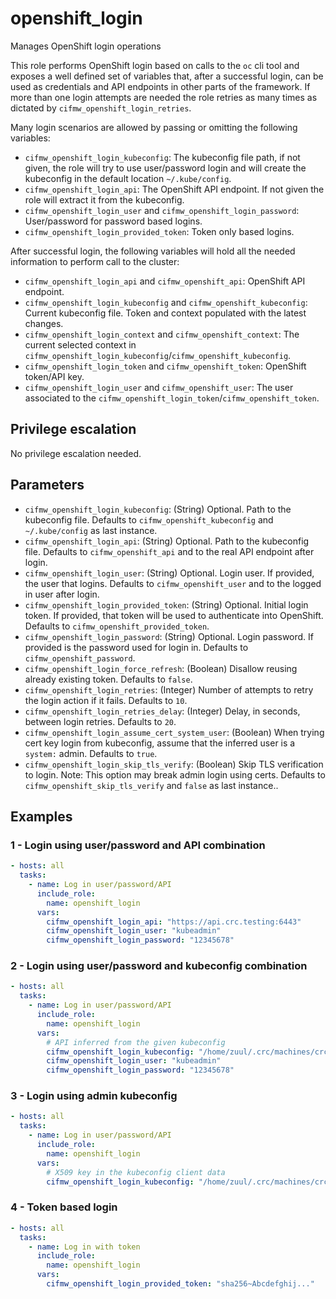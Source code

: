 # openshift_login
Manages OpenShift login operations

This role performs OpenShift login based on calls to the `oc` cli tool and exposes a well defined set of
variables that, after a successful login, can be used as credentials and API endpoints in other parts of
the framework. If more than one login attempts are needed the role retries as many times as dictated by
`cifmw_openshift_login_retries`.

Many login scenarios are allowed by passing or omitting the following variables:
- `cifmw_openshift_login_kubeconfig`: The kubeconfig file path, if not given, the role will try to use user/password login
    and will create the kubeconfig in the default location `~/.kube/config`.
- `cifmw_openshift_login_api`: The OpenShift API endpoint. If not given the role will extract it from the kubeconfig.
- `cifmw_openshift_login_user` and `cifmw_openshift_login_password`: User/password for password based logins.
- `cifmw_openshift_login_provided_token`: Token only based logins.

After successful login, the following variables will hold all the needed information to perform call to the cluster:
* `cifmw_openshift_login_api` and `cifmw_openshift_api`: OpenShift API endpoint.
* `cifmw_openshift_login_kubeconfig` and `cifmw_openshift_kubeconfig`: Current kubeconfig file. Token and context populated with the latest changes.
* `cifmw_openshift_login_context` and `cifmw_openshift_context`: The current selected context in `cifmw_openshift_login_kubeconfig`/`cifmw_openshift_kubeconfig`.
* `cifmw_openshift_login_token` and `cifmw_openshift_token`: OpenShift token/API key.
* `cifmw_openshift_login_user` and `cifmw_openshift_user`: The user associated to the `cifmw_openshift_login_token`/`cifmw_openshift_token`.

## Privilege escalation
No privilege escalation needed.

## Parameters
* `cifmw_openshift_login_kubeconfig`: (String) Optional. Path to the kubeconfig file. Defaults to `cifmw_openshift_kubeconfig` and `~/.kube/config` as last instance.
* `cifmw_openshift_login_api`: (String) Optional. Path to the kubeconfig file. Defaults to `cifmw_openshift_api` and to the real API endpoint after login.
* `cifmw_openshift_login_user`: (String) Optional. Login user. If provided, the user that logins. Defaults to `cifmw_openshift_user` and to the logged in user after login.
* `cifmw_openshift_login_provided_token`: (String) Optional. Initial login token. If provided, that token will be used to authenticate into OpenShift. Defaults to `cifmw_openshift_provided_token`.
* `cifmw_openshift_login_password`: (String) Optional. Login password. If provided is the password used for login in. Defaults to `cifmw_openshift_password`.
* `cifmw_openshift_login_force_refresh`: (Boolean) Disallow reusing already existing token. Defaults to `false`.
* `cifmw_openshift_login_retries`: (Integer) Number of attempts to retry the login action if it fails. Defaults to `10`.
* `cifmw_openshift_login_retries_delay`: (Integer) Delay, in seconds, between login retries. Defaults to `20`.
* `cifmw_openshift_login_assume_cert_system_user`: (Boolean) When trying cert key login from kubeconfig, assume that the inferred user is a `system:` admin. Defaults to `true`.
* `cifmw_openshift_login_skip_tls_verify`: (Boolean) Skip TLS verification to login. Note: This option may break admin login using certs. Defaults to `cifmw_openshift_skip_tls_verify` and `false` as last instance..

## Examples
### 1 - Login using user/password and API combination
```yaml
- hosts: all
  tasks:
    - name: Log in user/password/API
      include_role:
        name: openshift_login
      vars:
        cifmw_openshift_login_api: "https://api.crc.testing:6443"
        cifmw_openshift_login_user: "kubeadmin"
        cifmw_openshift_login_password: "12345678"
```

### 2 - Login using user/password and kubeconfig combination
```yaml
- hosts: all
  tasks:
    - name: Log in user/password/API
      include_role:
        name: openshift_login
      vars:
        # API inferred from the given kubeconfig
        cifmw_openshift_login_kubeconfig: "/home/zuul/.crc/machines/crc/kubeconfig"
        cifmw_openshift_login_user: "kubeadmin"
        cifmw_openshift_login_password: "12345678"
```

### 3 - Login using admin kubeconfig
```yaml
- hosts: all
  tasks:
    - name: Log in user/password/API
      include_role:
        name: openshift_login
      vars:
        # X509 key in the kubeconfig client data
        cifmw_openshift_login_kubeconfig: "/home/zuul/.crc/machines/crc/kubeconfig"
```

### 4 - Token based login
```yaml
- hosts: all
  tasks:
    - name: Log in with token
      include_role:
        name: openshift_login
      vars:
        cifmw_openshift_login_provided_token: "sha256~Abcdefghij..."
```
